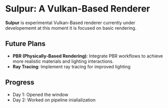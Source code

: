# Sulpur: A Vulkan-Based Renderer

**Sulpur** is experimental Vulkan-Based renderer currently under developememt at this moment it is focused on basic rendering.

## Future Plans
- **PBR (Physically-Based Rendering)**: Integrate PBR workflows to achieve more realistic materials and lighting interactions.
- **Ray Tracing**: Implement ray tracing for improved lighting

## Progress
- Day 1: Opened the window
- Day 2: Worked on pipeline inialialization
